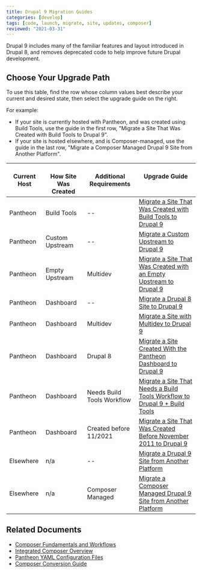 ```yaml
---
title: Drupal 9 Migration Guides
categories: [develop]
tags: [code, launch, migrate, site, updates, composer]
reviewed: "2021-03-31"
---
```


Drupal 9 includes many of the familiar features and layout introduced in Drupal 8, and removes deprecated code to help improve future Drupal development.

## Choose Your Upgrade Path

To use this table, find the row whose column values best describe your current and desired state, then select the upgrade guide on the right.

For example:
- If your site is currently hosted with Pantheon, and was created using Build Tools, use the guide in the first row, "Migrate a Site That Was Created with Build Tools to Drupal 9".  
- If your site is hosted elsewhere, and is Composer-managed, use the guide in the last row, "Migrate a Composer Managed Drupal 9 Site from Another Platform".

<table>
<thead>
<tr>
<th style="text-align: center;vertical-align:top;">
  <i class="fa fa-cloud"></i><br/>
  Current Host</th>
<th style="text-align: center;vertical-align:top;">
  <i class="fa fa-wrench"></i><br/>
  How Site Was Created
  <Popover title="Site Creation" content="What is the method you used to create the site?" />
</th>
<th style="text-align: center;vertical-align:top;">
  <i class="glyphicon glyphicon-exclamation-sign"></i><br/>
  Additional Requirements
  <Popover title="Additional Requirements" content="Any other features that must be in place, or that are desired." />
</th>
<th style="text-align: center;vertical-align:top;"><i class="fa fa-book"></i><br/>Upgrade Guide</th>
</tr>
</thead>
<tbody>
<td>Pantheon</td>
<td>Build Tools</td>
<td>--</td>
<td><a href="/docs/guides/drupal-9-hosted-createbt">Migrate a Site That Was Created with Build Tools to Drupal 9</a></td>
</tr>
<tr>
<td>Pantheon</td>
<td>Custom Upstream</td>
<td>--</td>
<td><a href="/docs/guides/drupal-9-hosted-createcustom">Migrate a Custom Upstream to Drupal 9</a></td>
</tr>
<tr>
<td>Pantheon</td>
<td>Empty Upstream</td>
<td>Multidev</td>
<td><a href="/docs/guides/drupal-9-hosted-createempty-md">Migrate a Site That Was Created with an Empty Upstream to Drupal 9</a></td>
</tr>
<tr>
<td>Pantheon</td>
<td>Dashboard</td>
<td>--</td>
<td><a href="/docs/guides/drupal-9-hosted">Migrate a Drupal 8 Site to Drupal 9</a></td>
</tr>
<tr>
<td>Pantheon</td>
<td>Dashboard</td>
<td>Multidev</td>
<td><a href="/docs/guides/drupal-9-hosted-md">Migrate a Site with Multidev to Drupal 9</a></td>
</tr>
<tr>
<td>Pantheon</td>
<td>Dashboard</td>
<td>Drupal 8</td>
<td><a href="/docs/guides/drupal-9-hosted-createdashboard-set8">Migrate a Site Created With the Pantheon Dashboard to Drupal 9</a></td>
</tr>
<tr>
<td>Pantheon</td>
<td>Dashboard</td>
<td>Needs Build Tools Workflow</td>
<td><a href="/docs/guides/drupal-9-hosted-btworkflow">Migrate a Site That Needs a Build Tools Workflow to Drupal 9 + Build Tools</a></td>
</tr>
<tr>
<td>Pantheon</td>
<td>Dashboard</td>
<td>Created before 11/2021</td>
<td><a href="/docs/guides/drupal-9-hosted-pre112021">Migrate a Site That Was Created Before November 2011 to Drupal 9</a> </td>
</tr>
<tr>
<td>Elsewhere</td>
<td>n/a</td>
<td>--</td>
<td><a href="/docs/guides/drupal-9-unhosted">Migrate a Drupal 9 Site from Another Platform</a></td>
</tr>
<tr>
<td>Elsewhere</td>
<td>n/a</td>
<td>Composer Managed</td>
<td><a href="/docs/guides/drupal-9-unhosted-composer">Migrate a Composer Managed Drupal 9 Site from Another Platform</a></td>
</tr>
</tbody>
</table>


## Related Documents

- [Composer Fundamentals and Workflows](/guides/composer)
- [Integrated Composer Overview](/guides/integrated-composer)
- [Pantheon YAML Configuration Files](/pantheon-yml)
- [Composer Conversion Guide](/guides/composer-convert)

